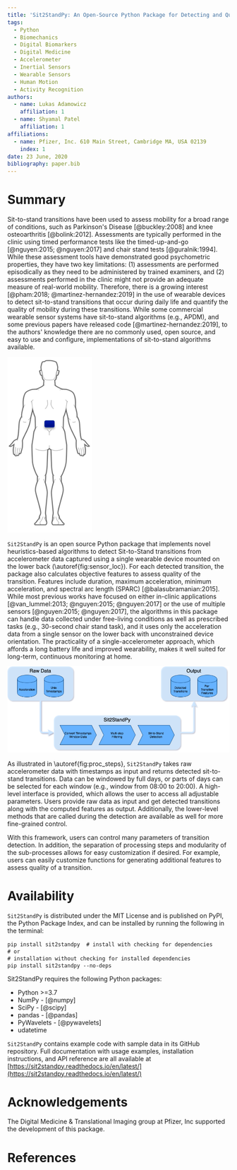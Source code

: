 ```yaml
---
title: 'Sit2StandPy: An Open-Source Python Package for Detecting and Quantifying Sit-to-Stand Transitions Using an Accelerometer on the Lower Back'
tags:
  - Python
  - Biomechanics
  - Digital Biomarkers
  - Digital Medicine
  - Accelerometer
  - Inertial Sensors
  - Wearable Sensors
  - Human Motion
  - Activity Recognition
authors:
  - name: Lukas Adamowicz
    affiliation: 1
  - name: Shyamal Patel
    affiliation: 1
affiliations:
  - name: Pfizer, Inc. 610 Main Street, Cambridge MA, USA 02139
    index: 1
date: 23 June, 2020
bibliography: paper.bib
---
```



# Summary

Sit-to-stand transitions have been used to assess mobility for a broad range of conditions, such as Parkinson's Disease [@buckley:2008] and knee osteoarthritis [@bolink:2012]. Assessments are typically performed in the clinic using timed performance tests like the timed-up-and-go [@nguyen:2015; @nguyen:2017] and chair stand tests [@guralnik:1994]. While these assessment tools have demonstrated good psychometric properties, they have two key limitations: (1) assessments are performed episodically as they need to be administered by trained examiners, and (2) assessments performed in the clinic might not provide an adequate measure of real-world mobility. Therefore, there is a growing interest [@pham:2018; @martinez-hernandez:2019] in the use of wearable devices to detect sit-to-stand transitions that occur during daily life and quantify the quality of mobility during these transitions. While some commercial wearable sensor systems have sit-to-stand algorithms (e.g., APDM), and some previous papers have released code [@martinez-hernandez:2019], to the authors' knowledge there are no commonly used, open source, and easy to use and configure, implementations of sit-to-stand algorithms available.

![Location of the wearable device on the lower back.\label{fig:sensor_loc}](sensor_location.png)

``Sit2StandPy`` is an open source Python package that implements novel heuristics-based algorithms to detect Sit-to-Stand transitions from accelerometer data captured using a single wearable device mounted on the lower back (\autoref{fig:sensor_loc}). For each detected transition, the package also calculates objective features to assess quality of the transition. Features include duration, maximum acceleration, minimum acceleration, and spectral arc length (SPARC) [@balasubramanian:2015]. While most previous works have focused on either in-clinic applications [@van_lummel:2013; @nguyen:2015; @nguyen:2017] or the use of multiple sensors [@nguyen:2015; @nguyen:2017], the algorithms in this package can handle data collected under free-living conditions as well as prescribed tasks (e.g., 30-second chair stand task), and it uses only the acceleration data from a single sensor on the lower back with unconstrained device orientation. The practicality of a single-accelerometer approach, which affords a long battery life and improved wearability, makes it well suited for long-term, continuous monitoring at home. 

![A high-level illustration of the input, output, and main processing steps of ``Sit2StandPy``.\label{fig:proc_steps}](alg-overview.png)

As illustrated in \autoref{fig:proc_steps}, ``Sit2StandPy`` takes raw accelerometer data with timestamps as input and returns detected sit-to-stand transitions. Data can be windowed by full days, or parts of days can be selected for each window (e.g., window from 08:00 to 20:00). A high-level interface is provided, which allows the user to access all adjustable parameters. Users provide raw data as input and get detected transitions along with the computed features as output. Additionally, the lower-level methods that are called during the detection are available as well for more fine-grained control. 

With this framework, users can control many parameters of transition detection. In addition, the separation of processing steps and modularity of the sub-processes allows for easy customization if desired. For example, users can easily customize functions for generating additional features to assess quality of a transition.

# Availability

``Sit2StandPy`` is distributed under the MIT License and is published on PyPI, the Python Package Index, and can be installed by running the following in the terminal:

```shell-script
pip install sit2standpy  # install with checking for dependencies
# or
# installation without checking for installed dependencies
pip install sit2standpy --no-deps
```

Sit2StandPy requires the following Python packages:

- Python >=3.7
- NumPy - [@numpy]
- SciPy - [@scipy]
- pandas - [@pandas]
- PyWavelets - [@pywavelets]
- udatetime

``Sit2StandPy`` contains example code with sample data in its GitHub repository. Full documentation with usage examples, installation instructions, and API reference are all available at [https://sit2standpy.readthedocs.io/en/latest/](https://sit2standpy.readthedocs.io/en/latest/)

# Acknowledgements
The Digital Medicine & Translational Imaging group at Pfizer, Inc supported the development of this package.

# References
